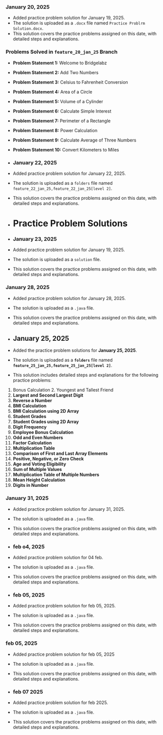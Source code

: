 ### January 20, 2025
- Added practice problem solution for January 19, 2025.
- The solution is uploaded as a `.docx` file named `Practice Problrm Solution.docx`.
- This solution covers the practice problems assigned on this date, with detailed steps and explanations.

### Problems Solved in `feature_20_jan_25` Branch

- **Problem Statement 1:** Welcome to Bridgelabz
- **Problem Statement 2:** Add Two Numbers  
- **Problem Statement 3:** Celsius to Fahrenheit Conversion
- **Problem Statement 4:** Area of a Circle  
- **Problem Statement 5:** Volume of a Cylinder  
- **Problem Statement 6:** Calculate Simple Interest
- **Problem Statement 7:** Perimeter of a Rectangle
- **Problem Statement 8:** Power Calculation  
- **Problem Statement 9:** Calculate Average of Three Numbers  
- **Problem Statement 10:** Convert Kilometers to Miles

- ### January 22, 2025
- Added practice problem solution for January 22, 2025.
- The solution is uploaded as a `folders` file named `feature_22_jan_25,feature_22_jan_25[level 2]`.
- This solution covers the practice problems assigned on this date, with detailed steps and explanations.

- # Practice Problem Solutions
- ### January 23, 2025
- Added practice problem solution for January 19, 2025.
- The solution is uploaded as a `solution` file.
- This solution covers the practice problems assigned on this date, with detailed steps and explanations.

### January 28, 2025
- Added practice problem solution for January 28, 2025.
- The solution is uploaded as a `.java` file.
- This solution covers the practice problems assigned on this date, with detailed steps and explanations.

- ## January 25, 2025

- Added the practice problem solutions for **January 25, 2025**.
- The solution is uploaded as a **`folders`** file named **`feature_25_jan_25,feature_25_jan_25[level 2]`**.
- This solution includes detailed steps and explanations for the following practice problems:

1. Bonus Calculation
   2. Youngest and Tallest Friend
 3. **Largest and Second Largest Digit**
 4. **Reverse a Number**
 5. **BMI Calculation**
 6. **BMI Calculation using 2D Array**
 7. **Student Grades**
 8. **Student Grades using 2D Array**
 9. **Digit Frequency**
 10. **Employee Bonus Calculation**
 11. **Odd and Even Numbers**
 12. **Factor Calculation**
 13. **Multiplication Table**
 14. **Comparison of First and Last Array Elements**
 15. **Positive, Negative, or Zero Check**
 16. **Age and Voting Eligibility**
 17. **Sum of Multiple Values**
 18. **Multiplication Table of Multiple Numbers**
 19. **Mean Height Calculation**
 20. **Digits in Number**

### January 31, 2025
- Added practice problem solution for January 31, 2025.
- The solution is uploaded as a `.java` file.
- This solution covers the practice problems assigned on this date, with detailed steps and explanations.

- ### feb o4, 2025
- Added practice problem solution for 04 feb.
- The solution is uploaded as a `.java` file.
- This solution covers the practice problems assigned on this date, with detailed steps and explanations.

- ### feb 05, 2025
- Added practice problem solution for feb 05, 2025.
- The solution is uploaded as a `.java` file.
- This solution covers the practice problems assigned on this date, with detailed steps and explanations.

### feb 05, 2025
- Added practice problem solution for feb 05, 2025
- The solution is uploaded as a `.java` file.
- This solution covers the practice problems assigned on this date, with detailed steps and explanations.

- ### feb 07 2025
- Added practice problem solution for feb 2025.
- The solution is uploaded as a `.java` file.
- This solution covers the practice problems assigned on this date, with detailed steps and explanations.

 













